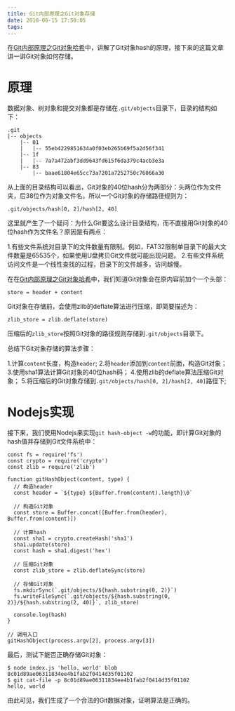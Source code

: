 ```yaml
---
title: Git内部原理之Git对象存储
date: 2018-06-15 17:50:05
tags:
---
```


在[Git内部原理之Git对象哈希](1)中，讲解了Git对象hash的原理，接下来的这篇文章讲一讲Git对象如何存储。

# 原理

数据对象、树对象和提交对象都是存储在`.git/objects`目录下，目录的结构如下：

```
.git
|-- objects
    |-- 01
    |   |-- 55eb4229851634a0f03eb265b69f5a2d56f341
    |-- 1f
    |   |-- 7a7a472abf3dd9643fd615f6da379c4acb3e3a
    |-- 83
        |-- baae61804e65cc73a7201a7252750c76066a30
```


从上面的目录结构可以看出，Git对象的40位hash分为两部分：头两位作为文件夹，后38位作为对象文件名。所以一个Git对象的存储路径规则为：

```
.git/objects/hash[0, 2]/hash[2, 40]
```

这里就产生了一个疑问：为什么Git要这么设计目录结构，而不直接用Git对象的40位hash作为文件名？原因是有两点：

1.有些文件系统对目录下的文件数量有限制。例如，FAT32限制单目录下的最大文件数量是65535个，如果使用U盘拷贝Git文件就可能出现问题。
2.有些文件系统访问文件是一个线性查找的过程，目录下的文件越多，访问越慢。

在在[Git内部原理之Git对象哈希](1)中，我们知道Git对象会在原内容前加个一个头部：

```
store = header + content
```

Git对象在存储前，会使用zlib的deflate算法进行压缩，即简要描述为：

```
zlib_store = zlib.deflate(store)
```

压缩后的`zlib_store`按照Git对象的路径规则存储到`.git/objects`目录下。

总结下Git对象存储的算法步骤：

1.计算`content`长度，构造`header`;
2.将`header`添加到`content`前面，构造Git对象；
3.使用sha1算法计算Git对象的40位hash码；
4.使用zlib的deflate算法压缩Git对象；
5.将压缩后的Git对象存储到`.git/objects/hash[0, 2]/hash[2, 40]`路径下;


# Nodejs实现

接下来，我们使用Nodejs来实现`git hash-object -w`的功能，即计算Git对象的hash值并存储到Git文件系统中：

```
const fs = require('fs')
const crypto = require('crypto')
const zlib = require('zlib')

function gitHashObject(content, type) {
  // 构造header
  const header = `${type} ${Buffer.from(content).length}\0`

  // 构造Git对象
  const store = Buffer.concat([Buffer.from(header), Buffer.from(content)])

  // 计算hash
  const sha1 = crypto.createHash('sha1')
  sha1.update(store)
  const hash = sha1.digest('hex')

  // 压缩Git对象
  const zlib_store = zlib.deflateSync(store)

  // 存储Git对象
  fs.mkdirSync(`.git/objects/${hash.substring(0, 2)}`)
  fs.writeFileSync(`.git/objects/${hash.substring(0, 2)}/${hash.substring(2, 40)}`, zlib_store)

  console.log(hash)
}

// 调用入口
gitHashObject(process.argv[2], process.argv[3])
```

最后，测试下能否正确存储Git对象：

```
$ node index.js 'hello, world' blob
8c01d89ae06311834ee4b1fab2f0414d35f01102
$ git cat-file -p 8c01d89ae06311834ee4b1fab2f0414d35f01102
hello, world
```

由此可见，我们生成了一个合法的Git数据对象，证明算法是正确的。

[1]: http://jingsam.github.io/2018/06/10/git-hash.html
